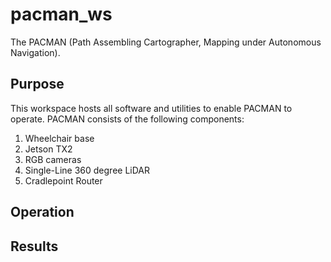 # pacman_ws
The PACMAN (Path Assembling Cartographer, Mapping under Autonomous Navigation). 

## Purpose
This workspace hosts all software and utilities to enable PACMAN to operate.
PACMAN consists of the following components:
1. Wheelchair base
2. Jetson TX2
3. RGB cameras
4. Single-Line 360 degree LiDAR
5. Cradlepoint Router

## Operation

## Results
